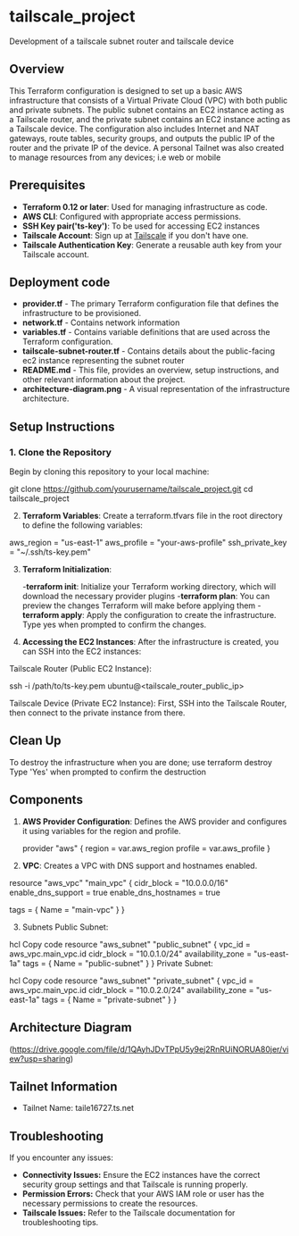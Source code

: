 # tailscale_project
Development of a tailscale subnet router and tailscale device

## Overview
This Terraform configuration is designed to set up a basic AWS infrastructure that consists of a Virtual Private Cloud (VPC) with both public and private subnets. The public subnet contains an EC2 instance acting as a Tailscale router, and the private subnet contains an EC2 instance acting as a Tailscale device. The configuration also includes Internet and NAT gateways, route tables, security groups, and outputs the public IP of the router and the private IP of the device.
A personal Tailnet was also created to manage resources from any devices; i.e web or mobile 

## Prerequisites

- **Terraform 0.12 or later**: Used for managing infrastructure as code.
- **AWS CLI**: Configured with appropriate access permissions.
- **SSH Key pair('ts-key')**: To be used for accessing EC2 instances
- **Tailscale Account**: Sign up at [Tailscale](https://tailscale.com/) if you don't have one.
- **Tailscale Authentication Key**: Generate a reusable auth key from your Tailscale account.

  
## Deployment code

- **provider.tf** - The primary Terraform configuration file that defines the infrastructure to be provisioned.  
- **network.tf** - Contains network information
- **variables.tf** - Contains variable definitions that are used across the Terraform configuration.
- **tailscale-subnet-router.tf** - Contains details about the public-facing ec2 instance representing the subnet router  
- **README.md** - This file, provides an overview, setup instructions, and other relevant information about the project.
- **architecture-diagram.png** - A visual representation of the infrastructure architecture.


## Setup Instructions

### 1. **Clone the Repository**

Begin by cloning this repository to your local machine:

git clone https://github.com/yourusername/tailscale_project.git
cd tailscale_project

2. **Terraform Variables**:
Create a terraform.tfvars file in the root directory to define the following variables:

aws_region      = "us-east-1"
aws_profile     = "your-aws-profile"
ssh_private_key = "~/.ssh/ts-key.pem"


3. **Terraform Initialization**:

   -**terraform init**: Initialize your Terraform working directory, which will download the necessary provider plugins
   -**terraform plan**: You can preview the changes Terraform will make before applying them
   -**terraform apply**: Apply the configuration to create the infrastructure. Type yes when prompted to confirm the changes.
     

3. **Accessing the EC2 Instances**:
   After the infrastructure is created, you can SSH into the EC2 instances:

  Tailscale Router (Public EC2 Instance):

 ssh -i /path/to/ts-key.pem ubuntu@<tailscale_router_public_ip>

Tailscale Device (Private EC2 Instance):
First, SSH into the Tailscale Router, then connect to the private instance from there.

## Clean Up
To destroy the infrastructure when you are done; use 
terraform destroy
Type 'Yes' when prompted to confirm the destruction

## Components

1. **AWS Provider Configuration**: Defines the AWS provider and configures it using variables for the region and profile.

   provider "aws" {
  region  = var.aws_region
  profile = var.aws_profile
}

2. **VPC**: Creates a VPC with DNS support and hostnames enabled.

resource "aws_vpc" "main_vpc" {
  cidr_block = "10.0.0.0/16"
  enable_dns_support = true
  enable_dns_hostnames = true

  tags = {
    Name = "main-vpc"
  }
}

3. Subnets
Public Subnet:

hcl
Copy code
resource "aws_subnet" "public_subnet" {
  vpc_id            = aws_vpc.main_vpc.id
  cidr_block        = "10.0.1.0/24"
  availability_zone = "us-east-1a"
  tags = {
    Name = "public-subnet"
  }
}
Private Subnet:

hcl
Copy code
resource "aws_subnet" "private_subnet" {
  vpc_id            = aws_vpc.main_vpc.id
  cidr_block        = "10.0.2.0/24"
  availability_zone = "us-east-1a"
  tags = {
    Name = "private-subnet"
  }
}










   
## Architecture Diagram
(https://drive.google.com/file/d/1QAyhJDvTPpU5y9ej2RnRUiNORUA80jer/view?usp=sharing)

## Tailnet Information
- Tailnet Name: taile16727.ts.net

## Troubleshooting
If you encounter any issues:

- **Connectivity Issues:** Ensure the EC2 instances have the correct security group settings and that Tailscale is running properly.
- **Permission Errors:** Check that your AWS IAM role or user has the necessary permissions to create the resources.
- **Tailscale Issues:** Refer to the Tailscale documentation for troubleshooting tips.





